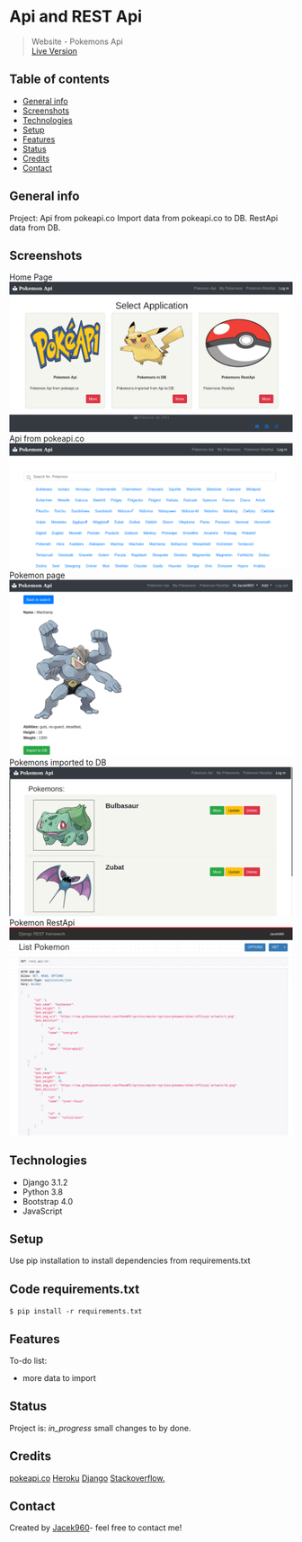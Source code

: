 # Api and REST Api
> Website - Pokemons Api    
> [Live Version](https://gentle-coast-02039.herokuapp.com/)

## Table of contents
* [General info](#general-info)
* [Screenshots](#screenshots)
* [Technologies](#technologies)
* [Setup](#setup)
* [Features](#features)
* [Status](#status)
* [Credits](#credits)
* [Contact](#contact)

## General info
Project: 
Api from pokeapi.co 
Import data from pokeapi.co to DB.
RestApi data from DB.

## Screenshots
Home Page
![Home page](img/pok-home-page.png)
Api from pokeapi.co 
![Api from pokeapi.co ](img/pok-api_from.png)
Pokemon page
![Pokemon Page](img/pok_page.png)
Pokemons imported to DB
![Imported](img/pok-imported.png)
Pokemon RestApi
![RestApi](img/pok-rest.png)


## Technologies
* Django 3.1.2
* Python 3.8
* Bootstrap 4.0
* JavaScript


## Setup
Use pip installation to install dependencies from requirements.txt
## Code requirements.txt

`$ pip install -r requirements.txt`

## Features
To-do list:
* more data to import



## Status
Project is: _in_progress_ small changes to by done. 

## Credits
[pokeapi.co](https://pokeapi.co/)
[Heroku](https://dashboard.heroku.com/)
[Django](https://www.djangoproject.com/)
[Stackoverflow.](https://stackoverflow.com/)


## Contact
Created by [Jacek960](mailto:j.kuciel@outlook.com)- feel free to contact me!

